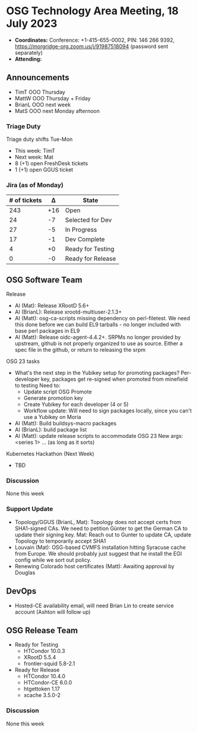 # OSG Technology Area Meeting, 18 July 2023

-   **Coordinates:** Conference: +1-415-655-0002, PIN: 146 266 9392,
    <https://morgridge-org.zoom.us/j/91987518094> (password sent separately)
-   **Attending:** 

## Announcements

-   TimT OOO Thursday
-   MattW OOO Thursday + Friday
-   BrianL OOO next week
-   MatS OOO next Monday afternoon

### Triage Duty

Triage duty shifts Tue-Mon

-   This week: TimT
-   Next week: Mat
-   8 (+1) open FreshDesk tickets
-   1 (+1) open GGUS ticket

### Jira (as of Monday)

| # of tickets | &Delta; | State             |
|--------------|---------|-------------------|
| 243          | +16     | Open              |
| 24           | -7      | Selected for Dev  |
| 27           | -5      | In Progress       |
| 17           | -1      | Dev Complete      |
| 4            | +0      | Ready for Testing |
| 0            | -0      | Ready for Release |

## OSG Software Team

Release

-   AI (Mat): Release XRootD 5.6+
-   AI (BrianL): Release xrootd-multiuser-2.1.3+
-   AI (Matt): osg-ca-scripts missing dependency on perl-filetest.
    We need this done before we can build EL9 tarballs - no longer included with base perl packages in EL9
-   AI (Matt): Release oidc-agent-4.4.2+.
    SRPMs no longer provided by upstream, github is not properly organized to use as source.
    Either a spec file in the github, or return to releasing the srpm

OSG 23 tasks

-  What's the next step in the Yubikey setup for promoting packages?
   Per-developer key, packages get re-signed when promoted from minefield to testing
   Need to:
     - Update script OSG Promote
     - Generate promotion key
     - Create Yubikey for each developer (4 or 5)
     - Workflow update: Will need to sign packages locally, since you can't use a Yubikey on Moria
-  AI (Matt): Build buildsys-macro packages
-  AI (BrianL): build package list
-  AI (Matt): update release scripts to accommodate OSG 23
   New args: <date> <series 1> ... <series n> (as long as it sorts)

Kubernetes Hackathon (Next Week)

-  TBD

### Discussion

None this week

### Support Update

-   Topology/GGUS (BrianL, Mat): Topology does not accept certs from SHA1-signed CAs.
    We need to petition Günter to get the German CA to update their signing key.
    Mat: Reach out to Gunter to update CA, update Topology to temporarily accept SHA1
-   Louvain (Mat): OSG-based CVMFS installation hitting Syracuse cache from Europe.
    We should probably just suggest that he install the EGI config while we sort out policy.
-   Renewing Colorado host certificates (Matt): Awaiting approval by Douglas  

## DevOps

-   Hosted-CE availability email, will need Brian Lin to create service account (Ashton will follow up)

## OSG Release Team

-   Ready for Testing
    -   HTCondor 10.0.3
    -   XRootD 5.5.4
    -   frontier-squid 5.8-2.1
-   Ready for Release
    -   HTCondor 10.4.0
    -   HTCondor-CE 6.0.0
    -   htgettoken 1.17
    -   xcache 3.5.0-2

### Discussion

None this week

